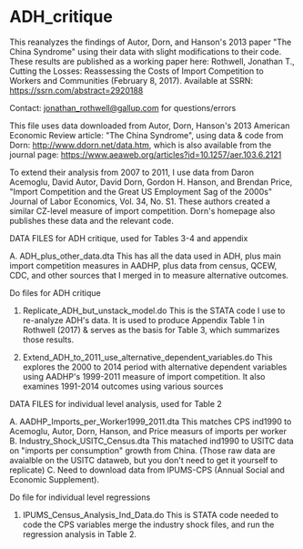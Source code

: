 # ADH_critique
This reanalyzes the findings of Autor, Dorn, and Hanson's 2013 paper "The China Syndrome" using their data with slight modifications to their code. These results are published as a working paper here:
Rothwell, Jonathan T., Cutting the Losses: Reassessing the Costs of Import Competition to Workers and Communities (February 8, 2017). Available at SSRN: https://ssrn.com/abstract=2920188

Contact: jonathan_rothwell@gallup.com for questions/errors

This file uses data downloaded from Autor, Dorn, Hanson's 2013 American Economic Review article: "The China Syndrome", using data & code from Dorn: http://www.ddorn.net/data.htm, which is also available from the journal page: 
https://www.aeaweb.org/articles?id=10.1257/aer.103.6.2121

To extend their analysis from 2007 to 2011, I use data from Daron Acemoglu, David Autor, David Dorn, Gordon H. Hanson, and Brendan Price, "Import Competition and the Great US Employment Sag of the 2000s" Journal of Labor Economics, Vol. 34, No. S1.
These authors created a similar CZ-level measure of import competition. Dorn's homepage also publishes these data and the relevant code.

DATA FILES for ADH critique, used for Tables 3-4 and appendix

A. ADH_plus_other_data.dta
This has all the data used in ADH, plus main import competition measures in AADHP, plus data from census, QCEW, CDC, and other sources that I merged in to measure alternative outcomes. 

Do files for ADH critique

1. Replicate_ADH_but_unstack_model.do
This is the STATA code I use to re-analyze ADH's data. It is used to produce Appendix Table 1 in Rothwell (2017) & serves as the basis for Table 3, which summarizes those results.

2. Extend_ADH_to_2011_use_alternative_dependent_variables.do
This explores the 2000 to 2014 period with alternative dependent variables using AADHP's 1999-2011 measure of import competition.
It also examines 1991-2014 outcomes using various sources

DATA FILES for individual level analysis, used for Table 2

A. AADHP_Imports_per_Worker1999_2011.dta
This matches CPS ind1990 to Acemoglu, Autor, Dorn, Hanson, and Price measurs of imports per worker
B. Industry_Shock_USITC_Census.dta
This matached ind1990 to USITC data on "imports per consumption" growth from China. (Those raw data are avaialble on the USITC dataweb, but you don't need to get it yourself to replicate)
C. Need to download data from IPUMS-CPS (Annual Social and Economic Supplement).

Do file for individual level regressions

1. IPUMS_Census_Analysis_Ind_Data.do
This is STATA code needed to code the CPS variables merge the industry shock files, and run the regression analysis in Table 2.
